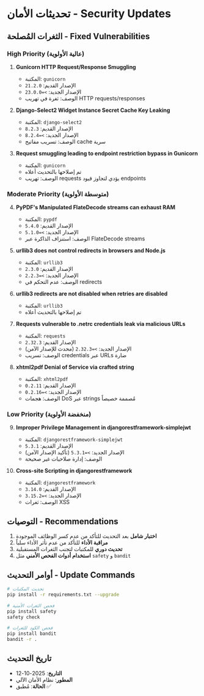 # تحديثات الأمان - Security Updates

## الثغرات المُصلحة - Fixed Vulnerabilities

### High Priority (عالية الأولوية)

1. **Gunicorn HTTP Request/Response Smuggling**
   - المكتبة: `gunicorn`
   - الإصدار القديم: `21.2.0`
   - الإصدار الجديد: `>=23.0.0`
   - الوصف: ثغرة في تهريب HTTP requests/responses

2. **Django-Select2 Widget Instance Secret Cache Key Leaking**
   - المكتبة: `django-select2`
   - الإصدار القديم: `8.2.3`
   - الإصدار الجديد: `>=8.2.4`
   - الوصف: تسريب مفاتيح cache سرية

3. **Request smuggling leading to endpoint restriction bypass in Gunicorn**
   - المكتبة: `gunicorn`
   - تم إصلاحها بالتحديث أعلاه
   - الوصف: تهريب requests يؤدي لتجاوز قيود endpoints

### Moderate Priority (متوسطة الأولوية)

4. **PyPDF's Manipulated FlateDecode streams can exhaust RAM**
   - المكتبة: `pypdf`
   - الإصدار القديم: `5.4.0`
   - الإصدار الجديد: `>=5.1.0`
   - الوصف: استنزاف الذاكرة عبر FlateDecode streams

5. **urllib3 does not control redirects in browsers and Node.js**
   - المكتبة: `urllib3`
   - الإصدار القديم: `2.3.0`
   - الإصدار الجديد: `>=2.2.3`
   - الوصف: عدم التحكم في redirects

6. **urllib3 redirects are not disabled when retries are disabled**
   - المكتبة: `urllib3`
   - تم إصلاحها بالتحديث أعلاه

7. **Requests vulnerable to .netrc credentials leak via malicious URLs**
   - المكتبة: `requests`
   - الإصدار القديم: `2.32.3`
   - الإصدار الجديد: `>=2.32.3` (محدث للإصدار الآمن)
   - الوصف: تسريب credentials عبر URLs ضارة

8. **xhtml2pdf Denial of Service via crafted string**
   - المكتبة: `xhtml2pdf`
   - الإصدار القديم: `0.2.11`
   - الإصدار الجديد: `>=0.2.16`
   - الوصف: هجمات DoS عبر strings مُصممة خصيصاً

### Low Priority (منخفضة الأولوية)

9. **Improper Privilege Management in djangorestframework-simplejwt**
   - المكتبة: `djangorestframework-simplejwt`
   - الإصدار القديم: `5.3.1`
   - الإصدار الجديد: `>=5.3.1` (تأكيد الإصدار الآمن)
   - الوصف: إدارة صلاحيات غير صحيحة

10. **Cross-site Scripting in djangorestframework**
    - المكتبة: `djangorestframework`
    - الإصدار القديم: `3.14.0`
    - الإصدار الجديد: `>=3.15.2`
    - الوصف: ثغرات XSS

## التوصيات - Recommendations

1. **اختبار شامل** بعد التحديث للتأكد من عدم كسر الوظائف الموجودة
2. **مراقبة الأداء** للتأكد من عدم تأثر الأداء سلباً
3. **تحديث دوري** للمكتبات لتجنب الثغرات المستقبلية
4. **استخدام أدوات الفحص الأمني** مثل `safety` و `bandit`

## أوامر التحديث - Update Commands

```bash
# تحديث المكتبات
pip install -r requirements.txt --upgrade

# فحص الثغرات الأمنية
pip install safety
safety check

# فحص الكود للثغرات
pip install bandit
bandit -r .
```

## تاريخ التحديث
- **التاريخ**: 2025-10-12
- **المطور**: نظام الأمان الآلي
- **الحالة**: مُطبق ✅
